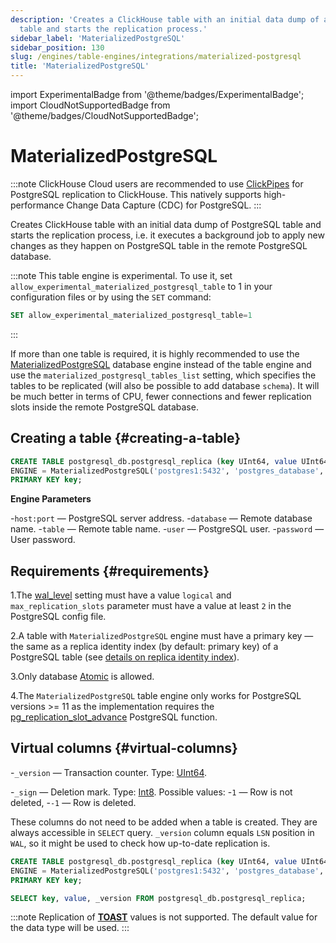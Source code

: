 ```yaml
---
description: 'Creates a ClickHouse table with an initial data dump of a PostgreSQL
  table and starts the replication process.'
sidebar_label: 'MaterializedPostgreSQL'
sidebar_position: 130
slug: /engines/table-engines/integrations/materialized-postgresql
title: 'MaterializedPostgreSQL'
---
```


import ExperimentalBadge from '@theme/badges/ExperimentalBadge';
import CloudNotSupportedBadge from '@theme/badges/CloudNotSupportedBadge';

# MaterializedPostgreSQL

<ExperimentalBadge/>
<CloudNotSupportedBadge/>

:::note
ClickHouse Cloud users are recommended to use [ClickPipes](/integrations/clickpipes) for PostgreSQL replication to ClickHouse. This natively supports high-performance Change Data Capture (CDC) for PostgreSQL.
:::

Creates ClickHouse table with an initial data dump of PostgreSQL table and starts the replication process, i.e. it executes a background job to apply new changes as they happen on PostgreSQL table in the remote PostgreSQL database.

:::note
This table engine is experimental. To use it, set `allow_experimental_materialized_postgresql_table` to 1 in your configuration files or by using the `SET` command:

```sql
SET allow_experimental_materialized_postgresql_table=1
```

:::

If more than one table is required, it is highly recommended to use the [MaterializedPostgreSQL](../../../engines/database-engines/materialized-postgresql.md) database engine instead of the table engine and use the `materialized_postgresql_tables_list` setting, which specifies the tables to be replicated (will also be possible to add database `schema`). It will be much better in terms of CPU, fewer connections and fewer replication slots inside the remote PostgreSQL database.

## Creating a table {#creating-a-table}

```sql
CREATE TABLE postgresql_db.postgresql_replica (key UInt64, value UInt64)
ENGINE = MaterializedPostgreSQL('postgres1:5432', 'postgres_database', 'postgresql_table', 'postgres_user', 'postgres_password')
PRIMARY KEY key;
```

**Engine Parameters**

-`host:port` — PostgreSQL server address.
-`database` — Remote database name.
-`table` — Remote table name.
-`user` — PostgreSQL user.
-`password` — User password.

## Requirements {#requirements}

1.The [wal_level](https://www.postgresql.org/docs/current/runtime-config-wal.html) setting must have a value `logical` and `max_replication_slots` parameter must have a value at least `2` in the PostgreSQL config file.

2.A table with `MaterializedPostgreSQL` engine must have a primary key — the same as a replica identity index (by default: primary key) of a PostgreSQL table (see [details on replica identity index](../../../engines/database-engines/materialized-postgresql.md#requirements)).

3.Only database [Atomic](https://en.wikipedia.org/wiki/Atomicity_(database_systems)) is allowed.

4.The `MaterializedPostgreSQL` table engine only works for PostgreSQL versions >= 11 as the implementation requires the [pg_replication_slot_advance](https://pgpedia.info/p/pg_replication_slot_advance.html) PostgreSQL function.

## Virtual columns {#virtual-columns}

-`_version` — Transaction counter. Type: [UInt64](../../../sql-reference/data-types/int-uint.md).

-`_sign` — Deletion mark. Type: [Int8](../../../sql-reference/data-types/int-uint.md). Possible values:
-`1` — Row is not deleted,
-`-1` — Row is deleted.

These columns do not need to be added when a table is created. They are always accessible in `SELECT` query.
`_version` column equals `LSN` position in `WAL`, so it might be used to check how up-to-date replication is.

```sql
CREATE TABLE postgresql_db.postgresql_replica (key UInt64, value UInt64)
ENGINE = MaterializedPostgreSQL('postgres1:5432', 'postgres_database', 'postgresql_replica', 'postgres_user', 'postgres_password')
PRIMARY KEY key;

SELECT key, value, _version FROM postgresql_db.postgresql_replica;
```

:::note
Replication of [**TOAST**](https://www.postgresql.org/docs/9.5/storage-toast.html) values is not supported. The default value for the data type will be used.
:::
